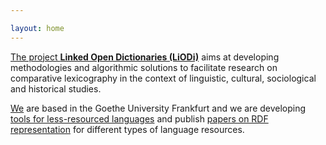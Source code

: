 ```yaml
---

layout: home
---
```


[The project **Linked Open Dictionaries (LiODi)**](/about) aims at developing methodologies and algorithmic solutions to facilitate research on comparative lexicography in the context of linguistic, cultural, sociological and historical studies.

[We](/team) are based in the Goethe University Frankfurt and we are developing [tools for less-resourced languages](/software) and publish [papers on RDF representation](/publications) for different types of language resources.